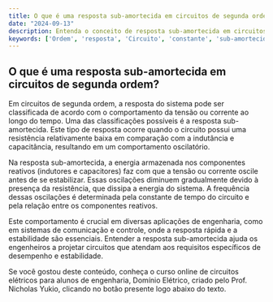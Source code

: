 ```yaml
---
title: O que é uma resposta sub-amortecida em circuitos de segunda ordem?
date: "2024-09-13"
description: Entenda o conceito de resposta sub-amortecida em circuitos de segunda ordem e sua importância na análise de circuitos elétricos.
keywords: ['Ordem', 'resposta', 'Circuito', 'constante', 'sub-amortecida', 'criticamente', 'Tensão']
---
```


## O que é uma resposta sub-amortecida em circuitos de segunda ordem?

Em circuitos de segunda ordem, a resposta do sistema pode ser classificada de acordo com o comportamento da tensão ou corrente ao longo do tempo. Uma das classificações possíveis é a resposta sub-amortecida. Este tipo de resposta ocorre quando o circuito possui uma resistência relativamente baixa em comparação com a indutância e capacitância, resultando em um comportamento oscilatório.

Na resposta sub-amortecida, a energia armazenada nos componentes reativos (indutores e capacitores) faz com que a tensão ou corrente oscile antes de se estabilizar. Essas oscilações diminuem gradualmente devido à presença da resistência, que dissipa a energia do sistema. A frequência dessas oscilações é determinada pela constante de tempo do circuito e pela relação entre os componentes reativos.

Este comportamento é crucial em diversas aplicações de engenharia, como em sistemas de comunicação e controle, onde a resposta rápida e a estabilidade são essenciais. Entender a resposta sub-amortecida ajuda os engenheiros a projetar circuitos que atendam aos requisitos específicos de desempenho e estabilidade.

Se você gostou deste conteúdo, conheça o curso online de circuitos elétricos para alunos de engenharia, Domínio Elétrico, criado pelo Prof. Nicholas Yukio, clicando no botão presente logo abaixo do texto.